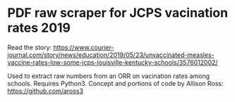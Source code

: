 # PDF raw scraper for JCPS vacination rates 2019

Read the story: https://www.courier-journal.com/story/news/education/2019/05/23/unvaccinated-measles-vaccine-rates-low-some-jcps-louisville-kentucky-schools/3576012002/


Used to extract raw numbers from an ORR on vacination rates among schools. Requires Python3. Concept and portions of code by Allison Ross: https://github.com/aross3

